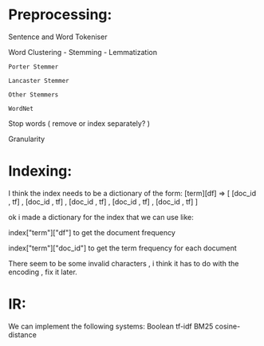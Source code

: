 Preprocessing:
===============

Sentence and Word Tokeniser 

Word Clustering - Stemming - Lemmatization

	Porter Stemmer
	
	Lancaster Stemmer 
	
	Other Stemmers
	
	WordNet
	
Stop words ( remove or index separately? )

Granularity


Indexing:
===============
I think the index needs to be a dictionary of the form:
[term][df] => [ [doc_id , tf] , [doc_id , tf] , [doc_id , tf] , [doc_id , tf] , [doc_id , tf] ]

ok i made a dictionary for the index that we can use like:

index["term"]["df"] to get the document frequency

index["term"]["doc_id"] to get the term frequency for each document


There seem to be some invalid characters , i think it has to do with the encoding , fix it later.

IR:
==============
We can implement the following systems:
Boolean
tf-idf
BM25
cosine-distance

